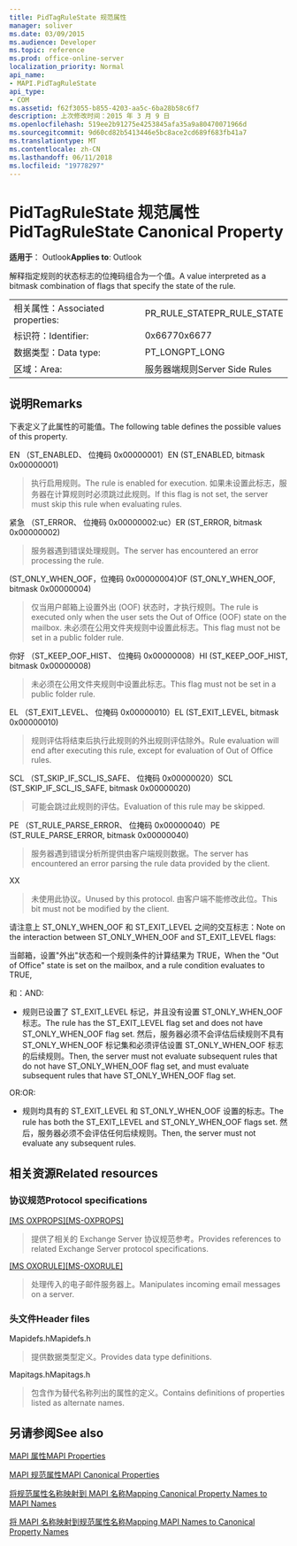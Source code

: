 ```yaml
---
title: PidTagRuleState 规范属性
manager: soliver
ms.date: 03/09/2015
ms.audience: Developer
ms.topic: reference
ms.prod: office-online-server
localization_priority: Normal
api_name:
- MAPI.PidTagRuleState
api_type:
- COM
ms.assetid: f62f3055-b855-4203-aa5c-6ba28b58c6f7
description: 上次修改时间：2015 年 3 月 9 日
ms.openlocfilehash: 519ee2b91275e4253845afa35a9a80470071966d
ms.sourcegitcommit: 9d60cd82b5413446e5bc8ace2cd689f683fb41a7
ms.translationtype: MT
ms.contentlocale: zh-CN
ms.lasthandoff: 06/11/2018
ms.locfileid: "19778297"
---
```

# <a name="pidtagrulestate-canonical-property"></a><span data-ttu-id="ba597-103">PidTagRuleState 规范属性</span><span class="sxs-lookup"><span data-stu-id="ba597-103">PidTagRuleState Canonical Property</span></span>

  
  
<span data-ttu-id="ba597-104">**适用于**： Outlook</span><span class="sxs-lookup"><span data-stu-id="ba597-104">**Applies to**: Outlook</span></span> 
  
<span data-ttu-id="ba597-105">解释指定规则的状态标志的位掩码组合为一个值。</span><span class="sxs-lookup"><span data-stu-id="ba597-105">A value interpreted as a bitmask combination of flags that specify the state of the rule.</span></span>
  
|||
|:-----|:-----|
|<span data-ttu-id="ba597-106">相关属性：</span><span class="sxs-lookup"><span data-stu-id="ba597-106">Associated properties:</span></span>  <br/> |<span data-ttu-id="ba597-107">PR_RULE_STATE</span><span class="sxs-lookup"><span data-stu-id="ba597-107">PR_RULE_STATE</span></span>  <br/> |
|<span data-ttu-id="ba597-108">标识符：</span><span class="sxs-lookup"><span data-stu-id="ba597-108">Identifier:</span></span>  <br/> |<span data-ttu-id="ba597-109">0x6677</span><span class="sxs-lookup"><span data-stu-id="ba597-109">0x6677</span></span>  <br/> |
|<span data-ttu-id="ba597-110">数据类型：</span><span class="sxs-lookup"><span data-stu-id="ba597-110">Data type:</span></span>  <br/> |<span data-ttu-id="ba597-111">PT_LONG</span><span class="sxs-lookup"><span data-stu-id="ba597-111">PT_LONG</span></span>  <br/> |
|<span data-ttu-id="ba597-112">区域：</span><span class="sxs-lookup"><span data-stu-id="ba597-112">Area:</span></span>  <br/> |<span data-ttu-id="ba597-113">服务器端规则</span><span class="sxs-lookup"><span data-stu-id="ba597-113">Server Side Rules</span></span>  <br/> |
   
## <a name="remarks"></a><span data-ttu-id="ba597-114">说明</span><span class="sxs-lookup"><span data-stu-id="ba597-114">Remarks</span></span>

<span data-ttu-id="ba597-115">下表定义了此属性的可能值。</span><span class="sxs-lookup"><span data-stu-id="ba597-115">The following table defines the possible values of this property.</span></span>
  
<span data-ttu-id="ba597-116">EN （ST_ENABLED、 位掩码 0x00000001）</span><span class="sxs-lookup"><span data-stu-id="ba597-116">EN (ST_ENABLED, bitmask 0x00000001)</span></span>
  
> <span data-ttu-id="ba597-117">执行启用规则。</span><span class="sxs-lookup"><span data-stu-id="ba597-117">The rule is enabled for execution.</span></span> <span data-ttu-id="ba597-118">如果未设置此标志，服务器在计算规则时必须跳过此规则。</span><span class="sxs-lookup"><span data-stu-id="ba597-118">If this flag is not set, the server must skip this rule when evaluating rules.</span></span>
    
<span data-ttu-id="ba597-119">紧急 （ST_ERROR、 位掩码 0x00000002:uc）</span><span class="sxs-lookup"><span data-stu-id="ba597-119">ER (ST_ERROR, bitmask 0x00000002)</span></span>
  
> <span data-ttu-id="ba597-120">服务器遇到错误处理规则。</span><span class="sxs-lookup"><span data-stu-id="ba597-120">The server has encountered an error processing the rule.</span></span>
    
<span data-ttu-id="ba597-121">(ST_ONLY_WHEN_OOF，位掩码 0x00000004)</span><span class="sxs-lookup"><span data-stu-id="ba597-121">OF (ST_ONLY_WHEN_OOF, bitmask 0x00000004)</span></span>
  
> <span data-ttu-id="ba597-122">仅当用户邮箱上设置外出 (OOF) 状态时，才执行规则。</span><span class="sxs-lookup"><span data-stu-id="ba597-122">The rule is executed only when the user sets the Out of Office (OOF) state on the mailbox.</span></span> <span data-ttu-id="ba597-123">未必须在公用文件夹规则中设置此标志。</span><span class="sxs-lookup"><span data-stu-id="ba597-123">This flag must not be set in a public folder rule.</span></span>
    
<span data-ttu-id="ba597-124">你好 （ST_KEEP_OOF_HIST、 位掩码 0x00000008）</span><span class="sxs-lookup"><span data-stu-id="ba597-124">HI (ST_KEEP_OOF_HIST, bitmask 0x00000008)</span></span>
  
> <span data-ttu-id="ba597-125">未必须在公用文件夹规则中设置此标志。</span><span class="sxs-lookup"><span data-stu-id="ba597-125">This flag must not be set in a public folder rule.</span></span>
    
<span data-ttu-id="ba597-126">EL （ST_EXIT_LEVEL、 位掩码 0x00000010）</span><span class="sxs-lookup"><span data-stu-id="ba597-126">EL (ST_EXIT_LEVEL, bitmask 0x00000010)</span></span>
  
> <span data-ttu-id="ba597-127">规则评估将结束后执行此规则的外出规则评估除外。</span><span class="sxs-lookup"><span data-stu-id="ba597-127">Rule evaluation will end after executing this rule, except for evaluation of Out of Office rules.</span></span>
    
<span data-ttu-id="ba597-128">SCL （ST_SKIP_IF_SCL_IS_SAFE、 位掩码 0x00000020）</span><span class="sxs-lookup"><span data-stu-id="ba597-128">SCL (ST_SKIP_IF_SCL_IS_SAFE, bitmask 0x00000020)</span></span>
  
> <span data-ttu-id="ba597-129">可能会跳过此规则的评估。</span><span class="sxs-lookup"><span data-stu-id="ba597-129">Evaluation of this rule may be skipped.</span></span>
    
<span data-ttu-id="ba597-130">PE （ST_RULE_PARSE_ERROR、 位掩码 0x00000040）</span><span class="sxs-lookup"><span data-stu-id="ba597-130">PE (ST_RULE_PARSE_ERROR, bitmask 0x00000040)</span></span>
  
> <span data-ttu-id="ba597-131">服务器遇到错误分析所提供由客户端规则数据。</span><span class="sxs-lookup"><span data-stu-id="ba597-131">The server has encountered an error parsing the rule data provided by the client.</span></span>
    
<span data-ttu-id="ba597-132">X</span><span class="sxs-lookup"><span data-stu-id="ba597-132">X</span></span>
  
> <span data-ttu-id="ba597-133">未使用此协议。</span><span class="sxs-lookup"><span data-stu-id="ba597-133">Unused by this protocol.</span></span> <span data-ttu-id="ba597-134">由客户端不能修改此位。</span><span class="sxs-lookup"><span data-stu-id="ba597-134">This bit must not be modified by the client.</span></span>
    
<span data-ttu-id="ba597-135">请注意上 ST_ONLY_WHEN_OOF 和 ST_EXIT_LEVEL 之间的交互标志：</span><span class="sxs-lookup"><span data-stu-id="ba597-135">Note on the interaction between ST_ONLY_WHEN_OOF and ST_EXIT_LEVEL flags:</span></span> 
  
<span data-ttu-id="ba597-136">当邮箱，设置"外出"状态和一个规则条件的计算结果为 TRUE，</span><span class="sxs-lookup"><span data-stu-id="ba597-136">When the "Out of Office" state is set on the mailbox, and a rule condition evaluates to TRUE,</span></span> 
  
<span data-ttu-id="ba597-137">和：</span><span class="sxs-lookup"><span data-stu-id="ba597-137">AND:</span></span>
  
- <span data-ttu-id="ba597-138">规则已设置了 ST_EXIT_LEVEL 标记，并且没有设置 ST_ONLY_WHEN_OOF 标志。</span><span class="sxs-lookup"><span data-stu-id="ba597-138">The rule has the ST_EXIT_LEVEL flag set and does not have ST_ONLY_WHEN_OOF flag set.</span></span> <span data-ttu-id="ba597-139">然后，服务器必须不会评估后续规则不具有 ST_ONLY_WHEN_OOF 标记集和必须评估设置 ST_ONLY_WHEN_OOF 标志的后续规则。</span><span class="sxs-lookup"><span data-stu-id="ba597-139">Then, the server must not evaluate subsequent rules that do not have ST_ONLY_WHEN_OOF flag set, and must evaluate subsequent rules that have ST_ONLY_WHEN_OOF flag set.</span></span>
    
<span data-ttu-id="ba597-140">OR:</span><span class="sxs-lookup"><span data-stu-id="ba597-140">OR:</span></span>
  
- <span data-ttu-id="ba597-141">规则均具有的 ST_EXIT_LEVEL 和 ST_ONLY_WHEN_OOF 设置的标志。</span><span class="sxs-lookup"><span data-stu-id="ba597-141">The rule has both the ST_EXIT_LEVEL and ST_ONLY_WHEN_OOF flags set.</span></span> <span data-ttu-id="ba597-142">然后，服务器必须不会评估任何后续规则。</span><span class="sxs-lookup"><span data-stu-id="ba597-142">Then, the server must not evaluate any subsequent rules.</span></span>
    
## <a name="related-resources"></a><span data-ttu-id="ba597-143">相关资源</span><span class="sxs-lookup"><span data-stu-id="ba597-143">Related resources</span></span>

### <a name="protocol-specifications"></a><span data-ttu-id="ba597-144">协议规范</span><span class="sxs-lookup"><span data-stu-id="ba597-144">Protocol specifications</span></span>

<span data-ttu-id="ba597-145">[[MS OXPROPS]](http://msdn.microsoft.com/library/f6ab1613-aefe-447d-a49c-18217230b148%28Office.15%29.aspx)</span><span class="sxs-lookup"><span data-stu-id="ba597-145">[[MS-OXPROPS]](http://msdn.microsoft.com/library/f6ab1613-aefe-447d-a49c-18217230b148%28Office.15%29.aspx)</span></span>
  
> <span data-ttu-id="ba597-146">提供了相关的 Exchange Server 协议规范参考。</span><span class="sxs-lookup"><span data-stu-id="ba597-146">Provides references to related Exchange Server protocol specifications.</span></span>
    
<span data-ttu-id="ba597-147">[[MS OXORULE]](http://msdn.microsoft.com/library/70ac9436-501e-43e2-9163-20d2b546b886%28Office.15%29.aspx)</span><span class="sxs-lookup"><span data-stu-id="ba597-147">[[MS-OXORULE]](http://msdn.microsoft.com/library/70ac9436-501e-43e2-9163-20d2b546b886%28Office.15%29.aspx)</span></span>
  
> <span data-ttu-id="ba597-148">处理传入的电子邮件服务器上。</span><span class="sxs-lookup"><span data-stu-id="ba597-148">Manipulates incoming email messages on a server.</span></span>
    
### <a name="header-files"></a><span data-ttu-id="ba597-149">头文件</span><span class="sxs-lookup"><span data-stu-id="ba597-149">Header files</span></span>

<span data-ttu-id="ba597-150">Mapidefs.h</span><span class="sxs-lookup"><span data-stu-id="ba597-150">Mapidefs.h</span></span>
  
> <span data-ttu-id="ba597-151">提供数据类型定义。</span><span class="sxs-lookup"><span data-stu-id="ba597-151">Provides data type definitions.</span></span>
    
<span data-ttu-id="ba597-152">Mapitags.h</span><span class="sxs-lookup"><span data-stu-id="ba597-152">Mapitags.h</span></span>
  
> <span data-ttu-id="ba597-153">包含作为替代名称列出的属性的定义。</span><span class="sxs-lookup"><span data-stu-id="ba597-153">Contains definitions of properties listed as alternate names.</span></span>
    
## <a name="see-also"></a><span data-ttu-id="ba597-154">另请参阅</span><span class="sxs-lookup"><span data-stu-id="ba597-154">See also</span></span>



[<span data-ttu-id="ba597-155">MAPI 属性</span><span class="sxs-lookup"><span data-stu-id="ba597-155">MAPI Properties</span></span>](mapi-properties.md)
  
[<span data-ttu-id="ba597-156">MAPI 规范属性</span><span class="sxs-lookup"><span data-stu-id="ba597-156">MAPI Canonical Properties</span></span>](mapi-canonical-properties.md)
  
[<span data-ttu-id="ba597-157">将规范属性名称映射到 MAPI 名称</span><span class="sxs-lookup"><span data-stu-id="ba597-157">Mapping Canonical Property Names to MAPI Names</span></span>](mapping-canonical-property-names-to-mapi-names.md)
  
[<span data-ttu-id="ba597-158">将 MAPI 名称映射到规范属性名称</span><span class="sxs-lookup"><span data-stu-id="ba597-158">Mapping MAPI Names to Canonical Property Names</span></span>](mapping-mapi-names-to-canonical-property-names.md)

